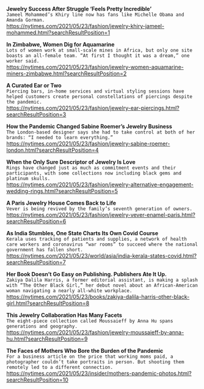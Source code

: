 **Jewelry Success After Struggle ‘Feels Pretty Incredible’**\
`Jameel Mohammed’s Khiry line now has fans like Michelle Obama and Amanda Gorman.`\
https://nytimes.com/2021/05/23/fashion/jewelry-khiry-jameel-mohammed.html?searchResultPosition=1

**In Zimbabwe, Women Dig for Aquamarine**\
`Lots of women work at small-scale mines in Africa, but only one site boasts an all-female team. “At first I thought it was a dream,” one worker said.`\
https://nytimes.com/2021/05/23/fashion/jewelry-women-aquamarine-miners-zimbabwe.html?searchResultPosition=2

**A Curated Ear or Two**\
`Piercing bars, in-home services and virtual styling sessions have helped customers create personal constellations of piercings despite the pandemic.`\
https://nytimes.com/2021/05/23/fashion/jewelry-ear-piercings.html?searchResultPosition=3

**How the Pandemic Changed Sabine Roemer’s Jewelry Business**\
`The London-based designer says she had to take control at both of her brands: “I needed to learn everything.”`\
https://nytimes.com/2021/05/23/fashion/jewelry-sabine-roemer-london.html?searchResultPosition=4

**When the Only Sure Descriptor of Jewelry Is Love**\
`Rings have changed just as much as commitment events and their participants, with some collections now including black gems and platinum skulls.`\
https://nytimes.com/2021/05/23/fashion/jewelry-alternative-engagement-wedding-rings.html?searchResultPosition=5

**A Paris Jewelry House Comes Back to Life**\
`Vever is being revived by the family’s seventh generation of owners.`\
https://nytimes.com/2021/05/23/fashion/jewelry-vever-enamel-paris.html?searchResultPosition=6

**As India Stumbles, One State Charts Its Own Covid Course**\
`Kerala uses tracking of patients and supplies, a network of health care workers and coronavirus “war rooms” to succeed where the national government has fallen short.`\
https://nytimes.com/2021/05/23/world/asia/india-kerala-states-covid.html?searchResultPosition=7

**Her Book Doesn’t Go Easy on Publishing. Publishers Ate It Up.**\
`Zakiya Dalila Harris, a former editorial assistant, is making a splash with “The Other Black Girl,” her debut novel about an African-American woman navigating a nearly all-white workplace.`\
https://nytimes.com/2021/05/23/books/zakiya-dalila-harris-other-black-girl.html?searchResultPosition=8

**This Jewelry Collaboration Has Many Facets**\
`The eight-piece collection called Moussaieff by Anna Hu spans generations and geography.`\
https://nytimes.com/2021/05/23/fashion/jewelry-moussaieff-by-anna-hu.html?searchResultPosition=9

**The Faces of Mothers Who Bore the Burden of the Pandemic**\
`For a business article on the price that working moms paid, a photographer couldn’t take portraits in person. But shooting them remotely led to a different connection.`\
https://nytimes.com/2021/05/23/insider/mothers-pandemic-photos.html?searchResultPosition=10

